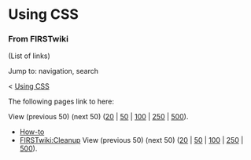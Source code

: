 # Using CSS

### From FIRSTwiki

(List of links)

Jump to: navigation, search

&lt; [Using CSS](/index.php?title=Using_CSS&redirect=no "Using CSS" )  

The following pages link to here:

View (previous 50) (next 50)
([20](/index.php?title=Special:Whatlinkshere/Using_CSS&limit=20&from=0
"Special:Whatlinkshere/Using CSS" ) |
[50](/index.php?title=Special:Whatlinkshere/Using_CSS&limit=50&from=0
"Special:Whatlinkshere/Using CSS" ) |
[100](/index.php?title=Special:Whatlinkshere/Using_CSS&limit=100&from=0
"Special:Whatlinkshere/Using CSS" ) |
[250](/index.php?title=Special:Whatlinkshere/Using_CSS&limit=250&from=0
"Special:Whatlinkshere/Using CSS" ) |
[500](/index.php?title=Special:Whatlinkshere/Using_CSS&limit=500&from=0
"Special:Whatlinkshere/Using CSS" )).

  * [How-to](How-to "How-to" )
  * [FIRSTwiki:Cleanup](FIRSTwiki:Cleanup "FIRSTwiki:Cleanup" )
View (previous 50) (next 50)
([20](/index.php?title=Special:Whatlinkshere/Using_CSS&limit=20&from=0
"Special:Whatlinkshere/Using CSS" ) |
[50](/index.php?title=Special:Whatlinkshere/Using_CSS&limit=50&from=0
"Special:Whatlinkshere/Using CSS" ) |
[100](/index.php?title=Special:Whatlinkshere/Using_CSS&limit=100&from=0
"Special:Whatlinkshere/Using CSS" ) |
[250](/index.php?title=Special:Whatlinkshere/Using_CSS&limit=250&from=0
"Special:Whatlinkshere/Using CSS" ) |
[500](/index.php?title=Special:Whatlinkshere/Using_CSS&limit=500&from=0
"Special:Whatlinkshere/Using CSS" )).

